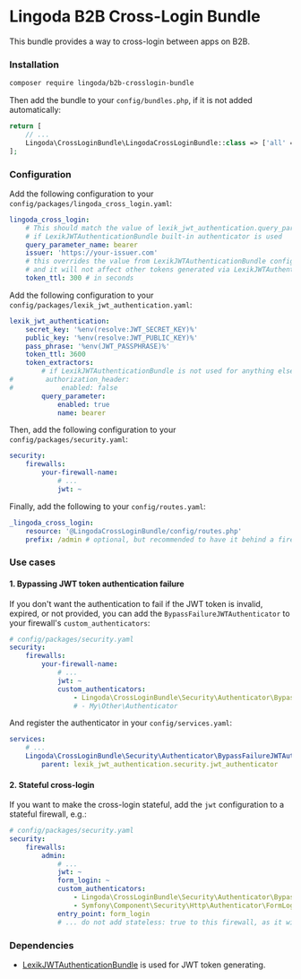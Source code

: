 # Lingoda B2B Cross-Login Bundle
This bundle provides a way to cross-login between apps on B2B.

### Installation
```bash
composer require lingoda/b2b-crosslogin-bundle
```
Then add the bundle to your `config/bundles.php`, if it is not added automatically:
```php
return [
    // ...
    Lingoda\CrossLoginBundle\LingodaCrossLoginBundle::class => ['all' => true],
];
```

### Configuration
Add the following configuration to your `config/packages/lingoda_cross_login.yaml`:
```yaml
lingoda_cross_login:
    # This should match the value of lexik_jwt_authentication.query_parameter.name parameter,
    # if LexikJWTAuthenticationBundle built-in authenticator is used
    query_parameter_name: bearer
    issuer: 'https://your-issuer.com'
    # this overrides the value from LexikJWTAuthenticationBundle configuration, only for the cross-bundle JWT token,
    # and it will not affect other tokens generated via LexikJWTAuthenticationBundle
    token_ttl: 300 # in seconds
```
Add the following configuration to your `config/packages/lexik_jwt_authentication.yaml`:
```yaml
lexik_jwt_authentication:
    secret_key: '%env(resolve:JWT_SECRET_KEY)%'
    public_key: '%env(resolve:JWT_PUBLIC_KEY)%'
    pass_phrase: '%env(JWT_PASSPHRASE)%'
    token_ttl: 3600
    token_extractors:
        # if LexikJWTAuthenticationBundle is not used for anything else, you can disable other extractors
#        authorization_header:
#            enabled: false
        query_parameter:
            enabled: true
            name: bearer
```

Then, add the following configuration to your `config/packages/security.yaml`:
```yaml
security:
    firewalls:
        your-firewall-name:
            # ...
            jwt: ~
```
Finally, add the following to your `config/routes.yaml`:
```yaml
_lingoda_cross_login:
    resource: '@LingodaCrossLoginBundle/config/routes.php'
    prefix: /admin # optional, but recommended to have it behind a firewall, so it can't be accessed by unauthorized users
```

### Use cases
#### 1. Bypassing JWT token authentication failure
If you don't want the authentication to fail if the JWT token is invalid, expired, or not provided, you can add the `BypassFailureJWTAuthenticator` to your firewall's `custom_authenticators`:
```yaml
# config/packages/security.yaml
security:
    firewalls:
        your-firewall-name:
            # ...
            jwt: ~
            custom_authenticators:
                - Lingoda\CrossLoginBundle\Security\Authenticator\BypassFailureJWTAuthenticator
                # - My\Other\Authenticator
```
And register the authenticator in your `config/services.yaml`:
```yaml
services:
    # ...
    Lingoda\CrossLoginBundle\Security\Authenticator\BypassFailureJWTAuthenticator:
        parent: lexik_jwt_authentication.security.jwt_authenticator
```

#### 2. Stateful cross-login
If you want to make the cross-login stateful, add the `jwt` configuration to a stateful firewall, e.g.:
```yaml
# config/packages/security.yaml
security:
    firewalls:
        admin:
            # ...
            jwt: ~
            form_login: ~
            custom_authenticators:
                - Lingoda\CrossLoginBundle\Security\Authenticator\BypassFailureJWTAuthenticator
                - Symfony\Component\Security\Http\Authenticator\FormLoginAuthenticator
            entry_point: form_login
            # ... do not add stateless: true to this firewall, as it will make the cross-login stateless
```

### Dependencies
- [LexikJWTAuthenticationBundle](https://github.com/lexik/LexikJWTAuthenticationBundle) is used for JWT token generating.
